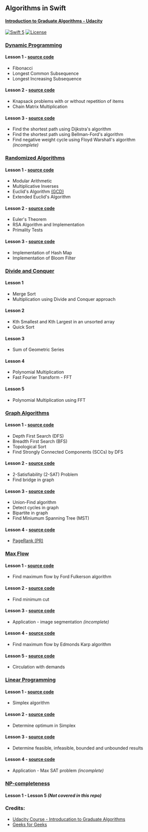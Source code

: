 ## Algorithms in Swift
#### [Introduction to Graduate Algorithms - Udacity](https://classroom.udacity.com/courses/ud401)

[![Swift 5](https://img.shields.io/badge/Swift-5.0-orange.svg?style=flat)](https://developer.apple.com/swift/)  [![License](https://img.shields.io/github/license/mashape/apistatus.svg)](https://github.com/twho/LeetCode-Swift/blob/master/LICENSE)

### [Dynamic Programming](https://classroom.udacity.com/courses/ud401/lessons/9752571100/concepts/97999906740923)
#### Lesson 1 - [source code](AlgorithmsSwift/DynamicProgramming/DP1.swift)
- Fibonacci
- Longest Common Subsequence
- Longest Increasing Subsequence

#### Lesson 2 - [source code](AlgorithmsSwift/DynamicProgramming/DP2.swift)
- Knapsack problems with or without repetition of items
- Chain Matrix Multiplication

#### Lesson 3 - [source code](AlgorithmsSwift/DynamicProgramming/DP3.swift)
- Find the shortest path using Dijkstra's algorithm
- Find the shortest path using Bellman-Ford's algorithm
- Find negative weight cycle using Floyd Warshall's algorithm *(incomplete)*

### [Randomized Algorithms](https://classroom.udacity.com/courses/ud401/lessons/10043970561/concepts/100419526680923)
#### Lesson 1 - [source code](AlgorithmsSwift/RandomizedAlgorithms/RA1.swift)
- Modular Arithmetic
- Multiplicative Inverses
- Euclid's Algorithm [(GCD)](https://en.wikipedia.org/wiki/Greatest_common_divisor)
- Extended Euclid's Algorithm

#### Lesson 2 - [source code](AlgorithmsSwift/RandomizedAlgorithms/RA2.swift)
- Euler's Theorem
- RSA Algorithm and Implementation
- Primality Tests

#### Lesson 3 - [source code](AlgorithmsSwift/RandomizedAlgorithms/RA3.swift)
- Implementation of Hash Map
- Implementation of Bloom Filter

### [Divide and Conquer](https://classroom.udacity.com/courses/ud401/lessons/10160749579/concepts/101586102940923)
#### Lesson 1
- Merge Sort
- Multiplication using Divide and Conquer approach

#### Lesson 2
- Kth Smallest and Kth Largest in an unsorted array
- Quick Sort

#### Lesson 3
- Sum of Geometric Series

#### Lesson 4
- Polynomial Multiplication
- Fast Fourier Transform - FFT

#### Lesson 5
- Polynomial Multiplication using FFT

### [Graph Algorithms](https://classroom.udacity.com/courses/ud401/lessons/10159691481/concepts/ccc7db7b-af71-4683-8887-042e6d395085)
#### Lesson 1 - [source code](AlgorithmsSwift/Graph/GR1.swift)
- Depth First Search (DFS)
- Breadth First Search (BFS)
- Topological Sort
- Find Strongly Connected Components (SCCs) by DFS

#### Lesson 2 - [source code](AlgorithmsSwift/Graph/GR2.swift)
- 2-Satisfiability (2-SAT) Problem
- Find bridge in graph

#### Lesson 3 - [source code](AlgorithmsSwift/Graph/GR3.swift)
- Union-Find algorithm
- Detect cycles in graph
- Bipartite in graph
- Find Miniumum Spanning Tree (MST)

#### Lesson 4 - [source code](AlgorithmsSwift/Graph/GR4.swift)
- [PageRank (PR)](https://en.wikipedia.org/wiki/PageRank)

### [Max Flow](https://classroom.udacity.com/courses/ud401/lessons/0192c644-e156-46ab-83b8-6085cb5afbfb/concepts/a1d094d1-76cd-404f-8f6e-0192ebe642e7)
#### Lesson 1 - [source code](AlgorithmsSwift/MaxFlow/MF1.swift)
- Find maximum flow by Ford Fulkerson algorithm

#### Lesson 2 - [source code](AlgorithmsSwift/MaxFlow/MF2.swift)
- Find minimum cut

#### Lesson 3 - [source code](AlgorithmsSwift/MaxFlow/MF3.swift)
- Application - image segmentation *(incomplete)*

#### Lesson 4 - [source code](AlgorithmsSwift/MaxFlow/MF4.swift)
- Find maximum flow by Edmonds Karp algorithm

#### Lesson 5 - [source code](AlgorithmsSwift/MaxFlow/MF5.swift)
- Circulation with demands

### [Linear Programming](https://classroom.udacity.com/courses/ud401/lessons/f1e63dea-1406-470d-a6a8-a54b6b6b3724/concepts/de2811cd-0357-42a6-8ee3-44b13e3a6d19)
#### Lesson 1 - [source code](AlgorithmsSwift/LinearProgramming/LP1.swift)
- Simplex algorithm

#### Lesson 2 - [source code](AlgorithmsSwift/LinearProgramming/LP2.swift)
- Determine optimum in Simplex

#### Lesson 3 - [source code](AlgorithmsSwift/LinearProgramming/LP3.swift)
- Determine feasible, infeasible, bounded and unbounded results

#### Lesson 4 - [source code](AlgorithmsSwift/LinearProgramming/LP4.swift)
- Application - Max SAT problem *(incomplete)*

### [NP-completeness](https://classroom.udacity.com/courses/ud401/lessons/10256549078/concepts/bdc2314b-8d9a-492d-b93f-1b1a6b440fd5)
#### Lesson 1 - Lesson 5 *(Not covered in this repo)*

### Credits: 
- [Udacity Course - Introducation to Graduate Algorithms](https://classroom.udacity.com/courses/ud401)
- [Geeks for Geeks](https://www.geeksforgeeks.org/)
